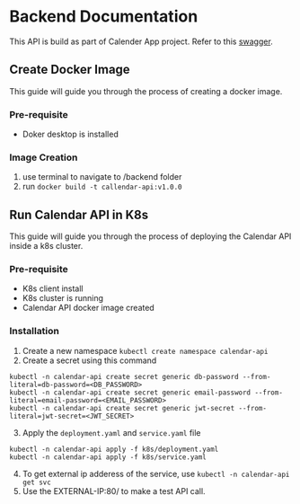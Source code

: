 # Backend Documentation
This API is build as part of Calender App project. Refer to this [swagger](calendar-api-swagger.yaml).
## Create Docker Image
This guide will guide you through the process of creating a docker image.

### Pre-requisite
- Doker desktop is installed

### Image Creation
1. use terminal to navigate to /backend folder
2. run `docker build -t callendar-api:v1.0.0`

## Run Calendar API in K8s
This guide will guide you through the process of deploying the Calendar API inside a k8s cluster.

### Pre-requisite
- K8s client install 
- K8s cluster is running
- Calendar API docker image created

### Installation
1. Create a new namespace `kubectl create namespace calendar-api`
2. Create a secret using this command 
```
kubectl -n calendar-api create secret generic db-password --from-literal=db-password=<DB_PASSWORD>
kubectl -n calendar-api create secret generic email-password --from-literal=email-password=<EMAIL_PASSWORD>
kubectl -n calendar-api create secret generic jwt-secret --from-literal=jwt-secret=<JWT_SECRET>
```
3. Apply the `deployment.yaml` and `service.yaml` file 
```
kubectl -n calendar-api apply -f k8s/deployment.yaml
kubectl -n calendar-api apply -f k8s/service.yaml
```
4. To get external ip adderess of the service, use `kubectl -n calendar-api get svc`
5. Use the EXTERNAL-IP:80/ to make a test API call.